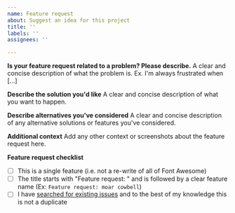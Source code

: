 ```yaml
---
name: Feature request
about: Suggest an idea for this project
title: ''
labels: ''
assignees: ''

---
```


**Is your feature request related to a problem? Please describe.**
A clear and concise description of what the problem is. Ex. I'm always frustrated when [...]

**Describe the solution you'd like**
A clear and concise description of what you want to happen.

**Describe alternatives you've considered**
A clear and concise description of any alternative solutions or features you've considered.

**Additional context**
Add any other context or screenshots about the feature request here.

**Feature request checklist**
- [ ] This is a single feature (i.e. not a re-write of all of Font Awesome)
- [ ] The title starts with "Feature request: " and is followed by a clear feature name (Ex: `Feature request: moar cowbell`)
- [ ] I have [searched for existing issues](https://github.com/FortAwesome/Font-Awesome-Pro/issues) and to the best of my knowledge this is not a duplicate
